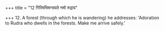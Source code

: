 +++
title = "12 गिरिमभिमन्त्रयते नमो रुद्राय"

+++
12. A forest (through which he is wandering) he addresses: 'Adoration to Rudra who dwells in the forests. Make me arrive safely.'
